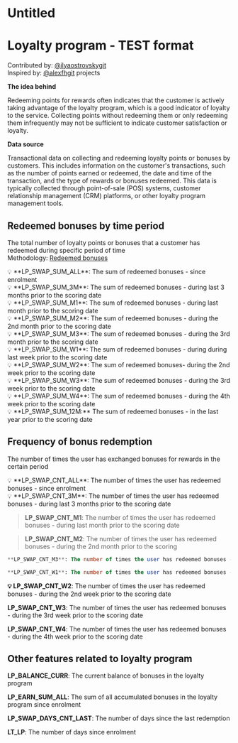 # Untitled

# Loyalty program - TEST format

Contributed by: [@ilyaostrovskygit](https://github.com/ilyaostrovskygit)<br>
Inspired by: [@alexfhgit](https://github.com/alexfhgit) projects <br>

**The idea behind**

Redeeming points for rewards often indicates that the customer is actively taking advantage of the loyalty program, which is a good indicator of loyalty to the service. Collecting points without redeeming them or only redeeming them infrequently may not be sufficient to indicate customer satisfaction or loyalty.

**Data source**

Transactional data on collecting and redeeming loyalty points or bonuses by customers. This includes information on the customer's transactions, such as the number of points earned or redeemed, the date and time of the transaction, and the type of rewards or bonuses redeemed. This data is typically collected through point-of-sale (POS) systems, customer relationship management (CRM) platforms, or other loyalty program management tools.

## Redeemed bonuses by time period

The total number of loyalty points or bonuses that a customer has redeemed during specific period of time<br>
Methodology: [Redeemed bonuses](https://github.com/FeatureHub-AI/FeatureHub/blob/b7b8a35a7e325dc50bd6d182ad17289e4da019bf/telecom/Last%20SIM%20Change.md)

<aside>
💡 **LP_SWAP_SUM_ALL**: The sum of redeemed bonuses -  since enrolment

</aside>

<aside>
💡 **LP_SWAP_SUM_3M**: The sum of redeemed bonuses - during last 3 months prior to the scoring date

</aside>

<aside>
💡 **LP_SWAP_SUM_M1**: The sum of redeemed bonuses - during last month prior to the scoring date

</aside>

<aside>
💡 **LP_SWAP_SUM_M2**: The sum of redeemed bonuses - during the 2nd month prior to the scoring date

</aside>

<aside>
💡 **LP_SWAP_SUM_M3**: The sum of redeemed bonuses - during the 3rd month prior to the scoring date

</aside>

<aside>
💡 **LP_SWAP_SUM_W1**: The sum of redeemed bonuses - during during last week prior to the scoring date

</aside>

<aside>
💡 **LP_SWAP_SUM_W2**: The sum of redeemed bonuses- during the 2nd week prior to the scoring date

</aside>

<aside>
💡 **LP_SWAP_SUM_W3**: The sum of redeemed bonuses - during the 3rd week prior to the scoring date

</aside>

<aside>
💡 **LP_SWAP_SUM_W4**: The sum of redeemed bonuses - during the 4th week prior to the scoring date

</aside>

<aside>
💡 **LP_SWAP_SUM_12M:** The sum of redeemed bonuses - in the last year prior to the scoring date

</aside>

## Frequency of bonus redemption

The number of times the user has exchanged bonuses for rewards in the certain period

<aside>
💡 **LP_SWAP_CNT_ALL**: The number of times the user has redeemed bonuses - since enrolment

</aside>

<aside>
💡 **LP_SWAP_CNT_3M**: The number of times the user has redeemed bonuses - during last 3 months prior to the scoring date

</aside>

> **LP_SWAP_CNT_M1**: The number of times the user has redeemed bonuses - during last month prior to the scoring date
> 

> **LP_SWAP_CNT_M2**: The number of times the user has redeemed bonuses - during the 2nd month prior to the scoring
> 

```sql
**LP_SWAP_CNT_M3**: The number of times the user has redeemed bonuses - during the 3rd month prior to the scoring date
```

```sql
**LP_SWAP_CNT_W1**: The number of times the user has redeemed bonuses - during the 1st week  prior to the scoring date
```

**💡 LP_SWAP_CNT_W2**: The number of times the user has redeemed bonuses - during the 2nd week  prior to the scoring date

**LP_SWAP_CNT_W3**: The number of times the user has redeemed bonuses - during the 3rd week  prior to the scoring date

**LP_SWAP_CNT_W4**: The number of times the user has redeemed bonuses - during the 4th week  prior to the scoring date

## Other features related to loyalty program

**LP_BALANCE_CURR**: The current balance of bonuses in the loyalty program

**LP_EARN_SUM_ALL**: The sum of all accumulated bonuses in the loyalty program since enrolment

**LP_SWAP_DAYS_CNT_LAST**: The number of days since the last redemption

**LT_LP**: The number of days since enrolment

